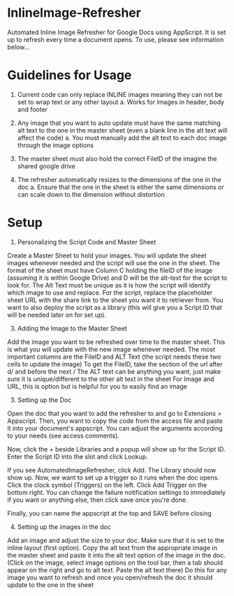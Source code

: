 # InlineImage-Refresher
Automated Inline Image Refresher for Google Docs using AppScript. It is set up to refresh every time a document opens.
To use, please see information below...

# Guidelines for Usage
1.	Current code can only replace INLINE images meaning they can not be set to wrap text or any other layout
    a.	Works for images in header, body and footer

2.	Any image that you want to auto update must have the same matching alt text to the one in the master sheet (even a blank line in the alt text will affect the code)
    a.	You must manually add the alt text to each doc image through the image options

3.	The master sheet must also hold the correct FileID of the imagine the shared google drive
4.	The refresher automatically resizes to the dimensions of the one in the doc 
    a.	Ensure that the one in the sheet is either the same dimensions or can scale down to the dimension without distortion

# Setup

1. Personalizing the Script Code and Master Sheet

Create a Master Sheet to hold your images. You will update the sheet images whenever needed and the script will use the one in the sheet.
The format of the sheet must have Column C holding the fileID of the image (assuming it is within Google Drive) and D will be the alt-text for the script to look for.
The Alt Text must be unique as it is how the script will identify which image to use and replace.
For the script, replace the placeholder sheet URL with the share link to the sheet you want it to retriever from. 
You want to also deploy the script as a library (this will give you a Script ID that will be needed later on for set up).

3. Adding the Image to the Master Sheet

Add the image you want to be refreshed over time to the master sheet. This is what you will update with the new image whenever needed.
The most important columns are the FileID and ALT Text (the script needs these two cells to update the image)
To get the FileID, take the section of the url after d/ and before the next /
The ALT text can be anything you want, just make sure it is unique/different to the other alt text in the sheet
For Image and URL, this is option but is helpful for you to easily find an image  

3. Setting up the Doc

Open the doc that you want to add the refresher to and go to Extensions > Appscript.
Then, you want to copy the code from the access file and paste it into your document's appscript.
You can adjust the arguments according to your needs (see access comments).

Now, click the + beside Libraries and a popup will show up for the Script ID.
Enter the Script ID into the slot and click Lookup. 

If you see AutomatedImageRefresher, click Add. The Library should now show up.
Now, we want to set up a trigger so it runs when the doc opens.  Click the clock symbol (Triggers) on the left.
Click Add Trigger on the bottom right. You can change the failure notification settings to immediately if you want or anything else, then click save once you're done.
 
Finally, you can name the appscript at the top and SAVE before closing


4.	Setting up the images in the doc

Add an image and adjust the size to your doc. Make sure that it is set to the inline layout (first option).
Copy the alt text from the appropriate image in the master sheet and paste it into the alt text option of the image in the doc. (Click on the image, select image options on the tool bar, then a tab should appear on the right and go to alt text. Paste the alt text there)
Do this for any image you want to refresh and once you open/refresh the doc it should update to the one in the sheet

